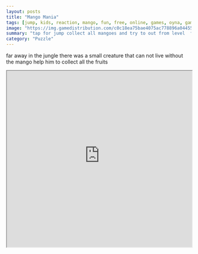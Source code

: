 ```yaml
---
layout: posts
title: "Mango Mania"
tags: [jump, kids, reaction, mango, fun, free, online, games, oyna, game, free, games, play, play, games]
image: "https://img.gamedistribution.com/c0c18ea75bae4075ac778896a04455b3-512x384.jpeg"
summary: "tap for jump collect all mangoes and try to out from level  free online games oyna game free games play play games"
category: "Puzzle"
---
```


far away in the jungle there was a small creature that can not live without the mango help him to collect all the fruits

<iframe width="100%" height="480px;" src="https://html5.gamedistribution.com/c0c18ea75bae4075ac778896a04455b3/"></iframe>